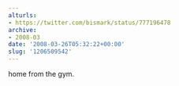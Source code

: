 ```yaml
---
alturls:
- https://twitter.com/bismark/status/777196478
archive:
- 2008-03
date: '2008-03-26T05:32:22+00:00'
slug: '1206509542'
---
```


home from the gym.

